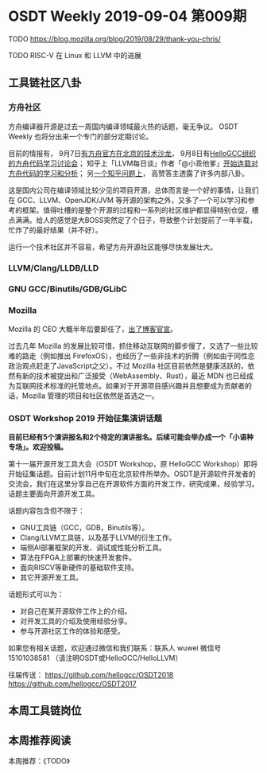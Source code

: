 # OSDT Weekly 2019-09-04 第009期

TODO https://blog.mozilla.org/blog/2019/08/29/thank-you-chris/


TODO RISC-V 在 Linux 和 LLVM 中的进展

## 工具链社区八卦

### 方舟社区

方舟编译器开源是过去一周国内编译领域最火热的话题，毫无争议。 OSDT Weekly 也将分出来一个专门的部分定期讨论。

目前的情报有，
9月7日[有方舟官方在北京的技术沙龙](https://mp.weixin.qq.com/s/9DwjfS0cTdjfER389_ercg)，
9月8日有[HelloGCC组织的方舟代码学习讨论会](https://mp.weixin.qq.com/s/Cge1q0lVdRK8pAjqSH1lEQ)；
知乎上「LLVM每日谈」作者「@小乖他爹」[开始连载对方舟代码的学习和分析](https://zhuanlan.zhihu.com/p/81046562)；
另[一个知乎问题上](https://www.zhihu.com/question/343431810/answer/81260428)，
高赞答主透露了许多内部八卦。

这是国内公司在编译领域比较少见的项目开源，总体而言是一个好的事情，让我们在 GCC、LLVM、OpenJDK/JVM 等开源的架构之外，又多了一个可以学习和参考的框架。值得吐槽的是整个开源的过程和一系列的社区维护都显得特别仓促，槽点满满。给人的感觉是大BOSS突然定了个日子，导致整个计划提前了一年半载，忙炸了的最好结果（并不好）。

运行一个技术社区并不容易，希望方舟开源社区能够尽快发展壮大。

### LLVM/Clang/LLDB/LLD

### GNU GCC/Binutils/GDB/GLibC

### Mozilla

Mozilla 的 CEO 大概半年后要卸任了，[出了博客官宣](https://blog.mozilla.org/blog/2019/08/29/thank-you-chris/)。

过去几年 Mozilla 的发展比较可惜，抓住移动互联网的脚步慢了，又选了一些比较难的路走（例如推出 FirefoxOS），也经历了一些非技术的折腾（例如由于同性恋政治观点赶走了JavaScript之父）。不过 Mozilla 社区目前依然是健康活跃的，依然有新的技术被提出和广泛接受（WebAssembly、Rust），最近 MDN 也已经成为互联网技术标准的托管地点。如果对于开源项目感兴趣并且想要成为贡献者的话，Mozilla 管理的项目和社区依然是首选之一。

### OSDT Workshop 2019 开始征集演讲话题

**目前已经有5个演讲报名和2个待定的演讲报名。后续可能会举办成一个「小语种专场」。欢迎投稿。**

第十一届开源开发工具大会（OSDT Workshop，原 HelloGCC Workshop）即将开始征集话题。目前计划11月中旬在北京软件所举办。OSDT是开源软件开发者的交流会，我们在这里分享自己在开源软件方面的开发工作，研究成果，经验学习。话题主要面向开源开发工具。

话题内容包含但不限于：
* GNU工具链（GCC，GDB，Binutils等）。
* Clang/LLVM工具链，以及基于LLVM的衍生工作。
* 端侧AI部署框架的开发、调试或性能分析工具。
* 算法在FPGA上部署的快速开发套件。
* 面向RISCV等新硬件的基础软件支持。
* 其它开源开发工具。

话题形式可以为：
* 对自己在某开源软件工作上的介绍。
* 对开发工具的介绍及使用经验分享。
* 参与开源社区工作的体验和感受。

如果您有相关话题，欢迎通过微信和我们联系：联系人 wuwei 微信号 15101038581 （请注明OSDT或HelloGCC/HelloLLVM）

往届传送：
https://github.com/hellogcc/OSDT2018
https://github.com/hellogcc/OSDT2017

## 本周工具链岗位

## 本周推荐阅读

本周推荐：《TODO》
